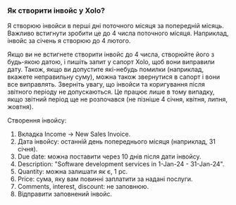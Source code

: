 ### Як створити інвойс у Xolo?

Я створюю інвойси в перші дні поточного місяця за попередній місяць. Важливо встигнути зробити це до 4 числа поточного
місяця. Наприклад, інвойс за січень я створюю до 4 лютого.

Якщо ви не встигнете створити інвойс до 4 числа, створюйте його з будь-якою датою, і пишіть запит у сапорт Xolo, щоб
вони виправили дату. Також, якщо ви допустите які-небудь помилки (наприклад, вкажете неправильну суму), можна також
звернутися в сапорт і вони все виправлять. Зверніть увагу, що інвойси та коригування після звітного періоду не
допускаються. Це працює лише в тому випадку, якщо звітний період ще не розпочався (не пізніше 4 січня, квітня, липня,
жовтня).

Створення інвойсу:

1. Вкладка Income -> New Sales Invoice.
2. Дата інвойсу: останній день попереднього місяця (наприклад, 31 січня).
3. Due date: можна поставити через 10 днів після дати інвойсу.
4. Description: "Software development services in 1-Jan-24 - 31-Jan-24".
5. Quantity: можна залишати як є, 1 pc.
6. Price: сума, яку вам повинні заплатити за надані послуги.
7. Comments, interest, discount: не заповнюю.
8. Відправити заповнений інвойс.
